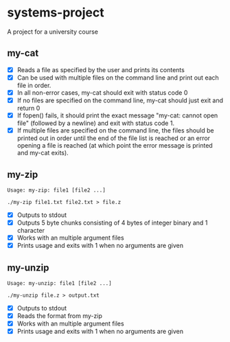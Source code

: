 # systems-project
A project for a university course

## my-cat
- [X]   Reads a file as specified by the user and prints its contents
- [X]   Can be used with multiple files on the command line and print out each file in order.
- [X]   In all non-error cases, my-cat should exit with status code 0
- [X]   If no files are specified on the command line, my-cat should just exit and return 0
- [X]   If fopen() fails, it should print the exact message "my-cat: cannot open file" (followed by a newline) and exit with status code 1.
- [X]   If multiple files are specified on the command line, the files should be printed out in order until the end of the file list is reached or an error opening a file is reached (at which point the error message is printed and my-cat exits).

## my-zip
```
Usage: my-zip: file1 [file2 ...]

./my-zip file1.txt file2.txt > file.z
```
- [X]   Outputs to stdout
- [X]   Outputs 5 byte chunks consisting of 4 bytes of integer binary and 1 character
- [X]   Works with an multiple argument files
- [X]   Prints usage and exits with 1 when no arguments are given

## my-unzip
```
Usage: my-unzip: file1 [file2 ...]

./my-unzip file.z > output.txt
```
- [X]   Outputs to stdout
- [X]   Reads the format from my-zip
- [X]   Works with an multiple argument files
- [X]   Prints usage and exits with 1 when no arguments are given
